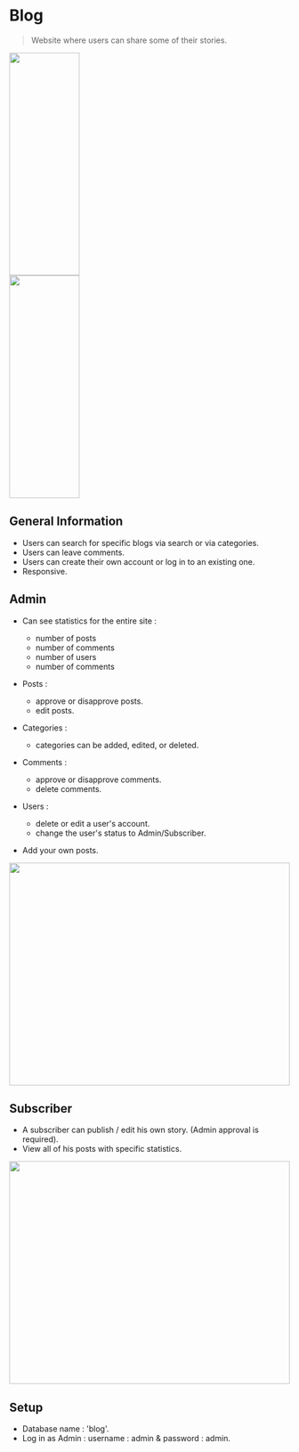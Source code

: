 # Blog
> Website where users can share some of their stories.

<img src="https://user-images.githubusercontent.com/106910358/234078429-3f760db5-054c-48d2-9def-edc7170a0deb.png" width="50%" height="400" />
<img src="https://user-images.githubusercontent.com/106910358/234078697-fe344035-b3d1-4ea6-9fdd-86d9be72752e.png" width="50%" height="400" />


## General Information
- Users can search for specific blogs via search or via categories.
- Users can leave comments.
- Users can create their own account or log in to an existing one.
- Responsive.


## Admin
- Can see statistics for the entire site  :
    - number of posts
    - number of comments
    - number of users
    - number of comments

- Posts :
    - approve or disapprove posts.
    - edit posts.

- Categories :
    - categories can be added, edited, or deleted.

- Comments :
    - approve or disapprove comments.
    - delete comments.

- Users : 
    - delete or edit a user's account.
    - change the user's status to Admin/Subscriber.

- Add your own posts.

<img src="https://user-images.githubusercontent.com/106910358/218321528-a6f9c2fb-3c60-4d62-8e72-7aaebc6948aa.png" width="100%" height="400" />


## Subscriber

- A subscriber can publish / edit his own story. (Admin approval is required).
- View all of his posts with specific statistics. 

<img src="https://user-images.githubusercontent.com/106910358/218321847-8052dd02-f339-4ec8-bc38-554908f772f3.png" width="100%" height="400" />


## Setup
- Database name : 'blog'.
- Log in as Admin : username : admin & password : admin.
